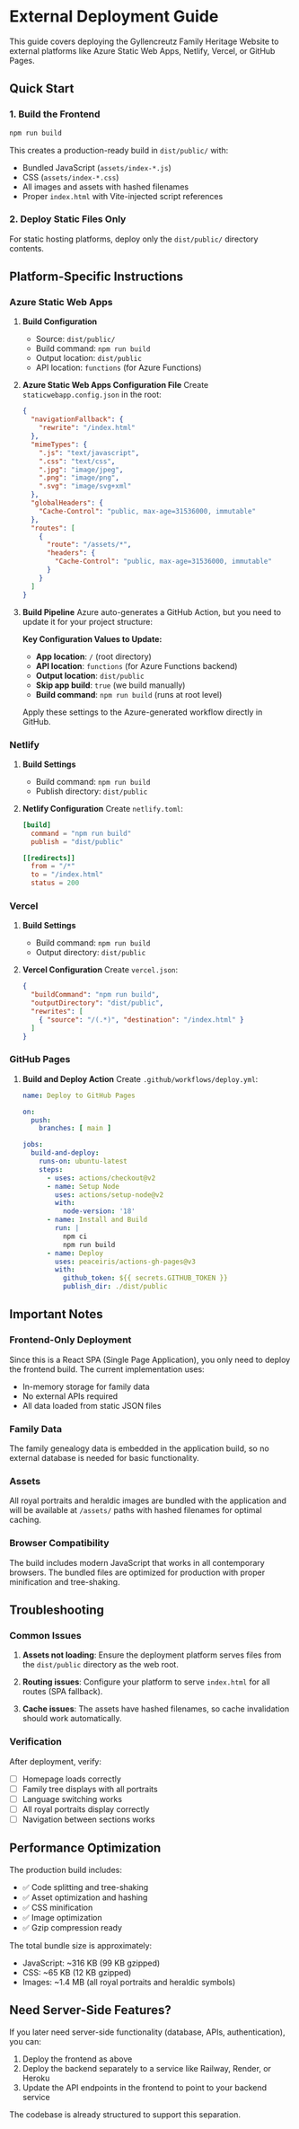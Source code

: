 # External Deployment Guide

This guide covers deploying the Gyllencreutz Family Heritage Website to external platforms like Azure Static Web Apps, Netlify, Vercel, or GitHub Pages.

## Quick Start

### 1. Build the Frontend
```bash
npm run build
```

This creates a production-ready build in `dist/public/` with:
- Bundled JavaScript (`assets/index-*.js`)
- CSS (`assets/index-*.css`)
- All images and assets with hashed filenames
- Proper `index.html` with Vite-injected script references

### 2. Deploy Static Files Only
For static hosting platforms, deploy only the `dist/public/` directory contents.

## Platform-Specific Instructions

### Azure Static Web Apps

1. **Build Configuration**
   - Source: `dist/public/`
   - Build command: `npm run build`
   - Output location: `dist/public`
   - API location: `functions` (for Azure Functions)

2. **Azure Static Web Apps Configuration File**
   Create `staticwebapp.config.json` in the root:
   ```json
   {
     "navigationFallback": {
       "rewrite": "/index.html"
     },
     "mimeTypes": {
       ".js": "text/javascript",
       ".css": "text/css",
       ".jpg": "image/jpeg",
       ".png": "image/png",
       ".svg": "image/svg+xml"
     },
     "globalHeaders": {
       "Cache-Control": "public, max-age=31536000, immutable"
     },
     "routes": [
       {
         "route": "/assets/*",
         "headers": {
           "Cache-Control": "public, max-age=31536000, immutable"
         }
       }
     ]
   }
   ```

3. **Build Pipeline**
   Azure auto-generates a GitHub Action, but you need to update it for your project structure:
   
   **Key Configuration Values to Update:**
   - **App location**: `/` (root directory)
   - **API location**: `functions` (for Azure Functions backend)
   - **Output location**: `dist/public`
   - **Skip app build**: `true` (we build manually)
   - **Build command**: `npm run build` (runs at root level)
   
   Apply these settings to the Azure-generated workflow directly in GitHub.

### Netlify

1. **Build Settings**
   - Build command: `npm run build`
   - Publish directory: `dist/public`

2. **Netlify Configuration**
   Create `netlify.toml`:
   ```toml
   [build]
     command = "npm run build"
     publish = "dist/public"
   
   [[redirects]]
     from = "/*"
     to = "/index.html"
     status = 200
   ```

### Vercel

1. **Build Settings**
   - Build command: `npm run build`
   - Output directory: `dist/public`

2. **Vercel Configuration**
   Create `vercel.json`:
   ```json
   {
     "buildCommand": "npm run build",
     "outputDirectory": "dist/public",
     "rewrites": [
       { "source": "/(.*)", "destination": "/index.html" }
     ]
   }
   ```

### GitHub Pages

1. **Build and Deploy Action**
   Create `.github/workflows/deploy.yml`:
   ```yaml
   name: Deploy to GitHub Pages
   
   on:
     push:
       branches: [ main ]
   
   jobs:
     build-and-deploy:
       runs-on: ubuntu-latest
       steps:
         - uses: actions/checkout@v2
         - name: Setup Node
           uses: actions/setup-node@v2
           with:
             node-version: '18'
         - name: Install and Build
           run: |
             npm ci
             npm run build
         - name: Deploy
           uses: peaceiris/actions-gh-pages@v3
           with:
             github_token: ${{ secrets.GITHUB_TOKEN }}
             publish_dir: ./dist/public
   ```

## Important Notes

### Frontend-Only Deployment
Since this is a React SPA (Single Page Application), you only need to deploy the frontend build. The current implementation uses:
- In-memory storage for family data
- No external APIs required
- All data loaded from static JSON files

### Family Data
The family genealogy data is embedded in the application build, so no external database is needed for basic functionality.

### Assets
All royal portraits and heraldic images are bundled with the application and will be available at `/assets/` paths with hashed filenames for optimal caching.

### Browser Compatibility
The build includes modern JavaScript that works in all contemporary browsers. The bundled files are optimized for production with proper minification and tree-shaking.

## Troubleshooting

### Common Issues

1. **Assets not loading**: Ensure the deployment platform serves files from the `dist/public` directory as the web root.

2. **Routing issues**: Configure your platform to serve `index.html` for all routes (SPA fallback).

3. **Cache issues**: The assets have hashed filenames, so cache invalidation should work automatically.

### Verification
After deployment, verify:
- [ ] Homepage loads correctly
- [ ] Family tree displays with all portraits
- [ ] Language switching works
- [ ] All royal portraits display correctly
- [ ] Navigation between sections works

## Performance Optimization

The production build includes:
- ✅ Code splitting and tree-shaking
- ✅ Asset optimization and hashing
- ✅ CSS minification
- ✅ Image optimization
- ✅ Gzip compression ready

The total bundle size is approximately:
- JavaScript: ~316 KB (99 KB gzipped)
- CSS: ~65 KB (12 KB gzipped)
- Images: ~1.4 MB (all royal portraits and heraldic symbols)

## Need Server-Side Features?

If you later need server-side functionality (database, APIs, authentication), you can:
1. Deploy the frontend as above
2. Deploy the backend separately to a service like Railway, Render, or Heroku
3. Update the API endpoints in the frontend to point to your backend service

The codebase is already structured to support this separation.
